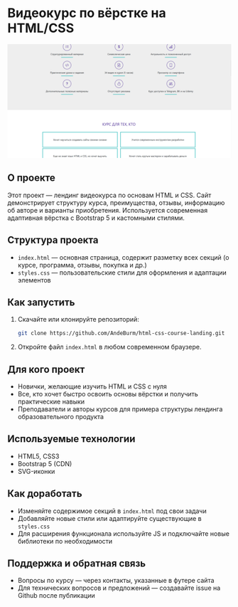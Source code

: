 # Видеокурс по вёрстке на HTML/CSS
![HTML/CSS Course Landing Preview](preview.PNG)

## О проекте

Этот проект — лендинг видеокурса по основам HTML и CSS. Сайт демонстрирует структуру курса, преимущества, отзывы, информацию об авторе и варианты приобретения. Используется современная адаптивная вёрстка с Bootstrap 5 и кастомными стилями.

## Структура проекта

- `index.html` — основная страница, содержит разметку всех секций (о курсе, программа, отзывы, покупка и др.)
- `styles.css` — пользовательские стили для оформления и адаптации элементов

## Как запустить

1. Скачайте или клонируйте репозиторий:
   ```sh
   git clone https://github.com/AndeBurm/html-css-course-landing.git
   ```
2. Откройте файл `index.html` в любом современном браузере.

## Для кого проект
- Новички, желающие изучить HTML и CSS с нуля
- Все, кто хочет быстро освоить основы вёрстки и получить практические навыки
- Преподаватели и авторы курсов для примера структуры лендинга образовательного продукта

## Используемые технологии
- HTML5, CSS3
- Bootstrap 5 (CDN)
- SVG-иконки

## Как доработать
- Изменяйте содержимое секций в `index.html` под свои задачи
- Добавляйте новые стили или адаптируйте существующие в `styles.css`
- Для расширения функционала используйте JS и подключайте новые библиотеки по необходимости

## Поддержка и обратная связь
- Вопросы по курсу — через контакты, указанные в футере сайта
- Для технических вопросов и предложений — создавайте issue на Github после публикации
